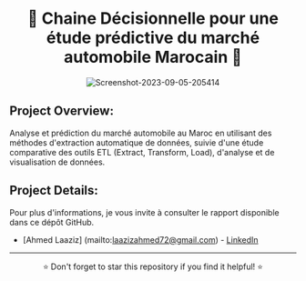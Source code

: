 


<div align="center">
  <h1>🌟 Chaine Décisionnelle pour une étude prédictive du marché automobile Marocain 🌟 </h1>
</div>


<div align="center">
  <img src="https://i.ibb.co/drBR9ng/Screenshot-2023-09-22-194825.png" alt="Screenshot-2023-09-05-205414" border="0">
</div>

## Project Overview:

Analyse et prédiction du marché automobile au Maroc en utilisant des méthodes d'extraction automatique de données, suivie d'une étude comparative des outils ETL (Extract, Transform, Load), d'analyse et de visualisation de données.


## Project Details:

Pour plus d'informations, je vous invite à consulter le rapport disponible dans ce dépôt GitHub. 


- [Ahmed Laaziz] (mailto:laazizahmed72@gmail.com) - [LinkedIn]([your-linkedin-profile-link](https://www.linkedin.com/in/ahmed-laaziz-4b2168218/))

---

<div align="center">⭐ Don't forget to star this repository if you find it helpful! ⭐</div>


